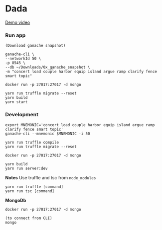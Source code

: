 # Dada
[Demo video](https://www.youtube.com/watch?v=mwRszpboBJg&feature=youtu.be)

### Run app
```shell
(Download ganache snapshot)

ganache-cli \
--networkId 50 \
-p 8545 \
--db ~/Downloads/0x_ganache_snapshot \
-m "concert load couple harbor equip island argue ramp clarify fence smart topic"

docker run -p 27017:27017 -d mongo

yarn run truffle migrate --reset
yarn build
yarn start
```

### Development
```shell
export MNEMONIC='concert load couple harbor equip island argue ramp clarify fence smart topic'
ganache-cli --mnemonic $MNEMONIC -i 50

yarn run truffle compile
yarn run truffle migrate --reset

docker run -p 27017:27017 -d mongo

yarn build
yarn run server:dev
```
**Notes**
Use truffle and tsc from `node_modules`
```shell
yarn run truffle [command]
yarn run tsc [command]
```

**MongoDb**
```shell
docker run -p 27017:27017 -d mongo

(to connect from CLI)
mongo
```